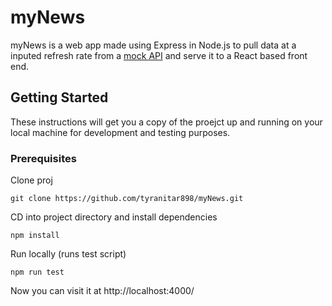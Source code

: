 # myNews

myNews is a web app made using Express in Node.js to pull data at a inputed refresh rate from a [mock API](http://www.mocky.io/v2/5ed92b8d31000090b6c4ebd1) and serve it to a React based front end.

## Getting Started

These instructions will get you a copy of the proejct up and running on your local machine for development and testing purposes.

### Prerequisites

Clone proj

```
git clone https://github.com/tyranitar898/myNews.git
```

CD into project directory and install dependencies

```
npm install
```

Run locally (runs test script)

```
npm run test
```

Now you can visit it at http://localhost:4000/
